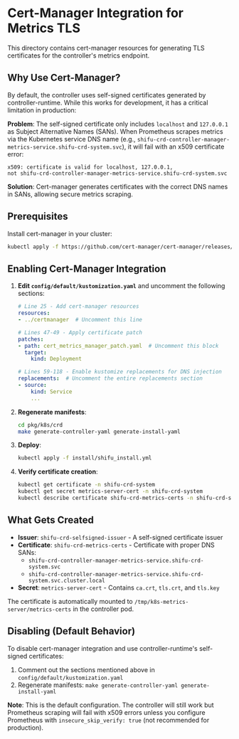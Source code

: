# Cert-Manager Integration for Metrics TLS

This directory contains cert-manager resources for generating TLS certificates for the controller's metrics endpoint.

## Why Use Cert-Manager?

By default, the controller uses self-signed certificates generated by controller-runtime. While this works for development, it has a critical limitation in production:

**Problem**: The self-signed certificate only includes `localhost` and `127.0.0.1` as Subject Alternative Names (SANs). When Prometheus scrapes metrics via the Kubernetes service DNS name (e.g., `shifu-crd-controller-manager-metrics-service.shifu-crd-system.svc`), it will fail with an x509 certificate error:

```
x509: certificate is valid for localhost, 127.0.0.1,
not shifu-crd-controller-manager-metrics-service.shifu-crd-system.svc
```

**Solution**: Cert-manager generates certificates with the correct DNS names in SANs, allowing secure metrics scraping.

## Prerequisites

Install cert-manager in your cluster:

```bash
kubectl apply -f https://github.com/cert-manager/cert-manager/releases/download/v1.14.0/cert-manager.yaml
```

## Enabling Cert-Manager Integration

1. **Edit `config/default/kustomization.yaml`** and uncomment the following sections:

   ```yaml
   # Line 25 - Add cert-manager resources
   resources:
   - ../certmanager  # Uncomment this line

   # Lines 47-49 - Apply certificate patch
   patches:
   - path: cert_metrics_manager_patch.yaml  # Uncomment this block
     target:
       kind: Deployment

   # Lines 59-118 - Enable kustomize replacements for DNS injection
   replacements:  # Uncomment the entire replacements section
   - source:
       kind: Service
       ...
   ```

2. **Regenerate manifests**:

   ```bash
   cd pkg/k8s/crd
   make generate-controller-yaml generate-install-yaml
   ```

3. **Deploy**:

   ```bash
   kubectl apply -f install/shifu_install.yml
   ```

4. **Verify certificate creation**:

   ```bash
   kubectl get certificate -n shifu-crd-system
   kubectl get secret metrics-server-cert -n shifu-crd-system
   kubectl describe certificate shifu-crd-metrics-certs -n shifu-crd-system
   ```

## What Gets Created

- **Issuer**: `shifu-crd-selfsigned-issuer` - A self-signed certificate issuer
- **Certificate**: `shifu-crd-metrics-certs` - Certificate with proper DNS SANs:
  - `shifu-crd-controller-manager-metrics-service.shifu-crd-system.svc`
  - `shifu-crd-controller-manager-metrics-service.shifu-crd-system.svc.cluster.local`
- **Secret**: `metrics-server-cert` - Contains `ca.crt`, `tls.crt`, and `tls.key`

The certificate is automatically mounted to `/tmp/k8s-metrics-server/metrics-certs` in the controller pod.

## Disabling (Default Behavior)

To disable cert-manager integration and use controller-runtime's self-signed certificates:

1. Comment out the sections mentioned above in `config/default/kustomization.yaml`
2. Regenerate manifests: `make generate-controller-yaml generate-install-yaml`

**Note**: This is the default configuration. The controller will still work but Prometheus scraping will fail with x509 errors unless you configure Prometheus with `insecure_skip_verify: true` (not recommended for production).
